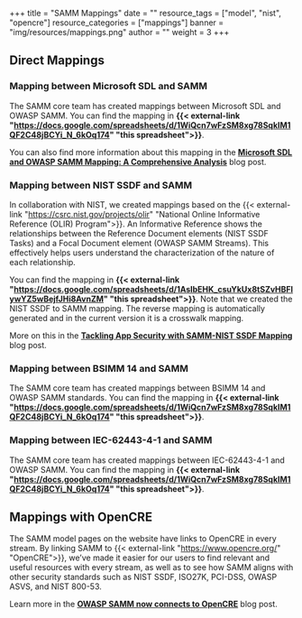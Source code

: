 +++
title = "SAMM Mappings"
date = ""
resource_tags = ["model", "nist", "opencre"]
resource_categories = ["mappings"]
banner = "img/resources/mappings.png"
author = ""
weight = 3
+++

## Direct Mappings

### Mapping between Microsoft SDL and SAMM
The SAMM core team has created mappings between Microsoft SDL and OWASP SAMM. You can find the mapping in <b>{{< external-link "https://docs.google.com/spreadsheets/d/1WiQcn7wFzSM8xg78SqkIM1QF2C48jBCYi_N_6kOq174" "this spreadsheet">}}</b>.

You can also find more information about this mapping in the <b>[Microsoft SDL and OWASP SAMM Mapping: A Comprehensive Analysis](/blog/comparing-microsoft-sdl-and-samm/)</b> blog post.

### Mapping between NIST SSDF and SAMM
In collaboration with NIST, we created mappings based on the {{< external-link "https://csrc.nist.gov/projects/olir" "National Online Informative Reference (OLIR) Program">}}. An Informative Reference shows the relationships between the Reference Document elements (NIST SSDF Tasks) and a Focal Document element (OWASP SAMM Streams). This effectively helps users understand the characterization of the nature of each relationship.

You can find the mapping in <b>{{< external-link "https://docs.google.com/spreadsheets/d/1AsIbEHK_csuYkUx8tSZvHBFlywYZ5wBejfJHi8AvnZM" "this spreadsheet">}}</b>. Note that we created the NIST SSDF to SAMM mapping. The reverse mapping is automatically generated and in the current version it is a crosswalk mapping.

More on this in the <b>[Tackling App Security with SAMM-NIST SSDF Mapping](/blog/2023/02/06/samm-ssdf-mapping/)</b> blog post.

### Mapping between BSIMM 14 and SAMM
The SAMM core team has created mappings between BSIMM 14 and OWASP SAMM standards. You can find the mapping in <b>{{< external-link "https://docs.google.com/spreadsheets/d/1WiQcn7wFzSM8xg78SqkIM1QF2C48jBCYi_N_6kOq174" "this spreadsheet">}}</b>.

### Mapping between IEC-62443-4-1 and SAMM
The SAMM core team has created mappings between IEC-62443-4-1 and OWASP SAMM. You can find the mapping in <b>{{< external-link "https://docs.google.com/spreadsheets/d/1WiQcn7wFzSM8xg78SqkIM1QF2C48jBCYi_N_6kOq174" "this spreadsheet">}}</b>.


## Mappings with OpenCRE

The SAMM model pages on the website have links to OpenCRE in every stream. By linking SAMM to {{< external-link "https://www.opencre.org/" "OpenCRE">}}, we’ve made it easier for our users to find relevant and useful resources with every stream, as well as to see how SAMM aligns with other security standards such as NIST SSDF, ISO27K, PCI-DSS, OWASP ASVS, and NIST 800-53.

Learn more in the <b>[OWASP SAMM now connects to OpenCRE](/blog/2023/09/20/owasp-samm-now-connects-to-opencre/)</b> blog post.
